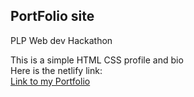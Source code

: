 ## PortFolio site  

PLP Web dev Hackathon

This is a simple HTML CSS profile and bio  
Here is the netlify link:  
[Link to my Portfolio](https://soft-jelly-4ba045.netlify.app/)
